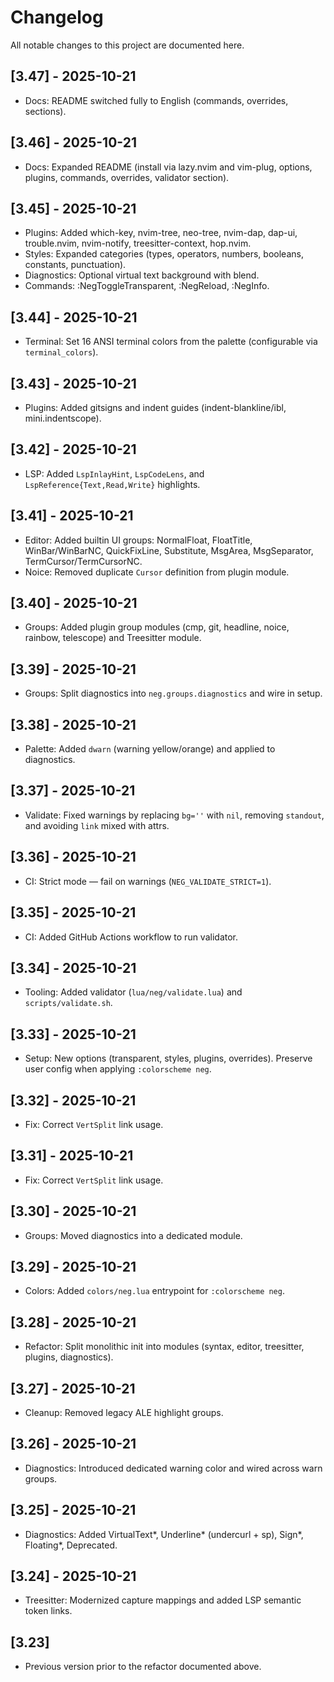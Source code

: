 # Changelog

All notable changes to this project are documented here.

## [3.47] - 2025-10-21
- Docs: README switched fully to English (commands, overrides, sections).

## [3.46] - 2025-10-21
- Docs: Expanded README (install via lazy.nvim and vim-plug, options, plugins, commands, overrides, validator section).

## [3.45] - 2025-10-21
- Plugins: Added which-key, nvim-tree, neo-tree, nvim-dap, dap-ui, trouble.nvim, nvim-notify, treesitter-context, hop.nvim.
- Styles: Expanded categories (types, operators, numbers, booleans, constants, punctuation).
- Diagnostics: Optional virtual text background with blend.
- Commands: :NegToggleTransparent, :NegReload, :NegInfo.

## [3.44] - 2025-10-21
- Terminal: Set 16 ANSI terminal colors from the palette (configurable via `terminal_colors`).

## [3.43] - 2025-10-21
- Plugins: Added gitsigns and indent guides (indent-blankline/ibl, mini.indentscope).

## [3.42] - 2025-10-21
- LSP: Added `LspInlayHint`, `LspCodeLens`, and `LspReference{Text,Read,Write}` highlights.

## [3.41] - 2025-10-21
- Editor: Added builtin UI groups: NormalFloat, FloatTitle, WinBar/WinBarNC, QuickFixLine, Substitute, MsgArea, MsgSeparator, TermCursor/TermCursorNC.
- Noice: Removed duplicate `Cursor` definition from plugin module.

## [3.40] - 2025-10-21
- Groups: Added plugin group modules (cmp, git, headline, noice, rainbow, telescope) and Treesitter module.

## [3.39] - 2025-10-21
- Groups: Split diagnostics into `neg.groups.diagnostics` and wire in setup.

## [3.38] - 2025-10-21
- Palette: Added `dwarn` (warning yellow/orange) and applied to diagnostics.

## [3.37] - 2025-10-21
- Validate: Fixed warnings by replacing `bg=''` with `nil`, removing `standout`, and avoiding `link` mixed with attrs.

## [3.36] - 2025-10-21
- CI: Strict mode — fail on warnings (`NEG_VALIDATE_STRICT=1`).

## [3.35] - 2025-10-21
- CI: Added GitHub Actions workflow to run validator.

## [3.34] - 2025-10-21
- Tooling: Added validator (`lua/neg/validate.lua`) and `scripts/validate.sh`.

## [3.33] - 2025-10-21
- Setup: New options (transparent, styles, plugins, overrides). Preserve user config when applying `:colorscheme neg`.

## [3.32] - 2025-10-21
- Fix: Correct `VertSplit` link usage.

## [3.31] - 2025-10-21
- Fix: Correct `VertSplit` link usage.

## [3.30] - 2025-10-21
- Groups: Moved diagnostics into a dedicated module.

## [3.29] - 2025-10-21
- Colors: Added `colors/neg.lua` entrypoint for `:colorscheme neg`.

## [3.28] - 2025-10-21
- Refactor: Split monolithic init into modules (syntax, editor, treesitter, plugins, diagnostics).

## [3.27] - 2025-10-21
- Cleanup: Removed legacy ALE highlight groups.

## [3.26] - 2025-10-21
- Diagnostics: Introduced dedicated warning color and wired across warn groups.

## [3.25] - 2025-10-21
- Diagnostics: Added VirtualText*, Underline* (undercurl + sp), Sign*, Floating*, Deprecated.

## [3.24] - 2025-10-21
- Treesitter: Modernized capture mappings and added LSP semantic token links.

## [3.23]
- Previous version prior to the refactor documented above.


